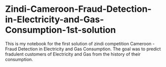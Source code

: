# Zindi-Cameroon-Fraud-Detection-in-Electricity-and-Gas-Consumption-1st-solution
This is my notebook for the first solution of zindi competition Cameroon - Fraud Detection in Electricity and Gas Consumption.  The goal was to predict fradulent customers of Electricity and Gas from the history of their consumption.
